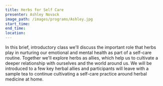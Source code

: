 ```yaml
---
title: Herbs for Self Care
presenter: Ashley Novack
image_path: /images/programs/Ashley.jpg
start_time: 
end_time:
location: 
---
```


In this brief, introductory class we'll discuss the important role that herbs play in nurturing our emotional and mental health as part of a self-care routine. Together we'll explore herbs as allies, which help us to cultivate a deeper relationship with ourselves and the world around us. We will be introduced to a few key herbal allies and participants will leave with a sample tea to continue cultivating a self-care practice around herbal medicine at home. 